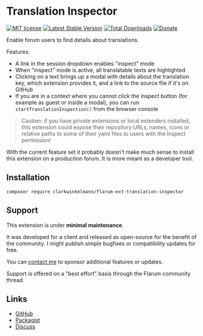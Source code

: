 # Translation Inspector

[![MIT license](https://img.shields.io/badge/license-MIT-blue.svg)](https://github.com/clarkwinkelmann/flarum-ext-translation-inspector/blob/master/LICENSE.md) [![Latest Stable Version](https://img.shields.io/packagist/v/clarkwinkelmann/flarum-ext-translation-inspector.svg)](https://packagist.org/packages/clarkwinkelmann/flarum-ext-translation-inspector) [![Total Downloads](https://img.shields.io/packagist/dt/clarkwinkelmann/flarum-ext-translation-inspector.svg)](https://packagist.org/packages/clarkwinkelmann/flarum-ext-translation-inspector) [![Donate](https://img.shields.io/badge/paypal-donate-yellow.svg)](https://www.paypal.me/clarkwinkelmann)

Enable forum users to find details about translations.

Features:

- A link in the session dropdown enables "inspect" mode
- When "inspect" mode is active, all translatable texts are highlighted
- Clicking on a text brings up a modal with details about the translation key, which extension provides it, and a link to the source file if it's on GitHub
- If you are in a context where you cannot click the inspect button (for example as guest or inside a modal), you can run `startTranslationInspection()` from the browser console

> Caution: if you have private extensions or local extenders installed, this extension could expose their repository URLs, names, icons or relative paths to some of their yaml files to users with the Inspect permission!

With the current feature set it probably doesn't make much sense to install this extension on a production forum.
It is more meant as a developer tool.

## Installation

    composer require clarkwinkelmann/flarum-ext-translation-inspector

## Support

This extension is under **minimal maintenance**.

It was developed for a client and released as open-source for the benefit of the community.
I might publish simple bugfixes or compatibility updates for free.

You can [contact me](https://clarkwinkelmann.com/flarum) to sponsor additional features or updates.

Support is offered on a "best effort" basis through the Flarum community thread.

## Links

- [GitHub](https://github.com/clarkwinkelmann/flarum-ext-translation-inspector)
- [Packagist](https://packagist.org/packages/clarkwinkelmann/flarum-ext-translation-inspector)
- [Discuss](https://discuss.flarum.org/d/26192)
